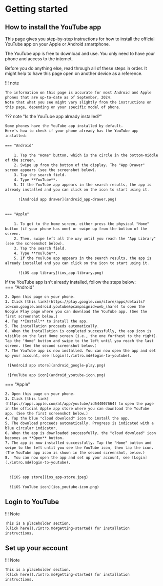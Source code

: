 # Getting started

## How to install the YouTube app

This page gives you step-by-step instructions for how to install the official YouTube app on your Apple or Android smartphone.

The YouTube app is free to download and use. You only need to have your phone and access to the internet. 

Before you do anything else, read through all of these steps in order. It might help to have this page open on another device as a reference. 

!!! note

    The information on this page is accurate for most Android and Apple phones that are up-to-date as of September, 2024. 
    Note that what you see might vary slightly from the instructions on this page, depending on your specific model of phone. 

??? note "Is the YouTube app already installed?"

    Some phones have the YouTube app installed by default. 
    Here's how to check if your phone already has the YouTube app installed:

    === "Android"
  
        1. Tap the "Home" button, which is the circle in the bottom-middle of the screen. 
        2. Swipe up from the bottom of the display. The "App Drawer" screen appears (see the screenshot below).
        3. Tap the search field.
        4. Type **YouTube**.
        5. If the YouTube app appears in the search results, the app is already installed and you can click on the icon to start using it.

          ![Android app drawer](android_app-drawer.png) 


    === "Apple"
  
        1. To get to the home screen, either press the physical "Home" button (if your phone has one) or swipe up from the bottom of the screen. 
        2. Then, swipe left all the way until you reach the "App Library" (see the screenshot below).    
        3. Tap the search field. 
        4. Type **YouTube**.
        5. If the YouTube app appears in the search results, the app is already installed and you can click on the icon to start using it.

          ![iOS app library](ios_app-library.png)

If the YouTube app isn't already installed, follow the steps below:       
=== "Android"
     
    2. Open this page on your phone.
    3. Click [this link](https://play.google.com/store/apps/details?id=com.google.android.youtube&pcampaignid=web_share) to open the Google Play page where you can download the YouTube app. (See the first screenshot below.) 
    4. Tap **Install** to install the app. 
    5. The installation proceeds automatically.
    6. When the installation is completed successfully, the app icon is visible on the last Home screen (i.e., the one furthest to the right). Tap the "Home" button and swipe to the left until you reach the last screen. (See the second screenshot below.)
    7. The YouTube app is now installed. You can now open the app and set up your account, see [Login](./intro.md#login-to-youtube).
 
     ![Android app store](android_google-play.png) 

     ![YouTube app icon](android_youtube-icon.png) 


=== "Apple"
    
    2. Open this page on your phone. 
    3. Click [this link](https://apps.apple.com/at/app/youtube/id544007664) to open the page in the official Apple app store where you can download the YouTube app. (See the first screenshot below.)
    4. Tap the blue "cloud download" icon to install the app.
    5. The download proceeds automatically. Progress is indicated with a blue circular indicator.
    6. When the app is downloaded successfully, the "cloud download" icon becomes an **Open** button. 
    7. The app is now installed successfully. Tap the "Home" button and swipe to the left until you see the YouTube icon, then tap the icon. (The YouTube app icon is shown in the second screenshot, below.)
    8.  You can now open the app and set up your account, see [Login](./intro.md#login-to-youtube).
 

      ![iOS app store](ios_app-store.jpeg) 
   
      ![iOS YouTube icon](ios_youtube-icon.png) 

## Login to YouTube

!!! Note

    This is a placeholder section. 
    [Click here](./intro.md#getting-started) for installation instructions.

## Set up your account

!!! Note

    This is a placeholder section. 
    [Click here](./intro.md#getting-started) for installation instructions.